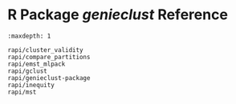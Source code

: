 R Package *genieclust* Reference
================================

```{toctree}
:maxdepth: 1

rapi/cluster_validity
rapi/compare_partitions
rapi/emst_mlpack
rapi/gclust
rapi/genieclust-package
rapi/inequity
rapi/mst
```
